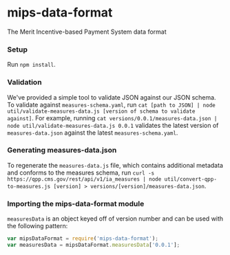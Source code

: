 # mips-data-format
The Merit Incentive-based Payment System data format

### Setup
Run `npm install`.

### Validation
We've provided a simple tool to validate JSON against our JSON schema. To validate against
`measures-schema.yaml`, run `cat [path to JSON] | node util/validate-measures-data.js [version of schema to validate against]`.
For example, running `cat versions/0.0.1/measures-data.json | node util/validate-measures-data.js 0.0.1`
validates the latest version of `measures-data.json` against the latest `measures-schema.yaml`.

### Generating measures-data.json
To regenerate the `measures-data.js` file, which contains additional metadata and conforms to
the measures schema, run `curl -s https://qpp.cms.gov/rest/api/v1/ia_measures | node util/convert-qpp-to-measures.js [version] > versions/[version]/measures-data.json`.

### Importing the mips-data-format  module
`measuresData` is an object keyed off of version number and can be used with the following pattern:
```javascript
var mipsDataFormat = require('mips-data-format');
var measuresData = mipsDataFormat.measuresData['0.0.1'];
```
